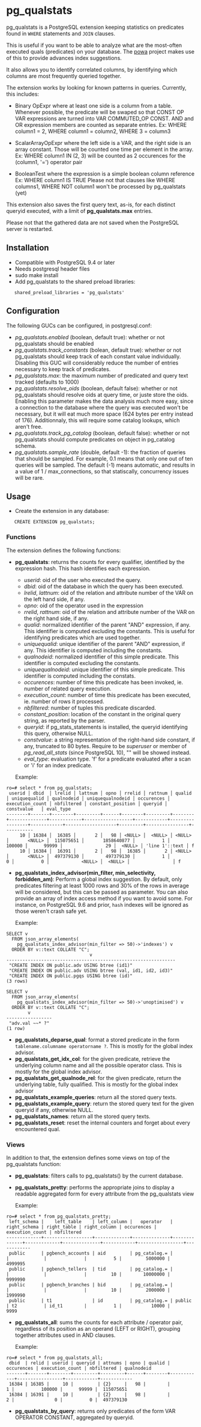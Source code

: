 pg_qualstats
============

pg_qualstats is a PostgreSQL extension keeping statistics on predicates found
in ```WHERE``` statements and ```JOIN``` clauses.

This is useful if you want to be able to analyze what are the most-often
executed quals (predicates) on your database. The
[powa](http://powa.readthedocs.io/) project makes use of this to provide
advances index suggestions.

It also allows you to identify correlated columns, by identifying which columns
are most frequently queried together.


The extension works by looking for known patterns in queries. Currently, this
includes:

 - Binary OpExpr where at least one side is a column from a table. Whenever
   possible, the predicate will be swaped so that CONST OP VAR expressions are
   turned into VAR COMMUTED_OP CONST.
   AND and OR expression members are counted as separate entries.
   Ex: WHERE column1 = 2, WHERE column1 = column2, WHERE 3 = column3

 - ScalarArrayOpExpr where the left side is a VAR, and the right side is an
   array constant. Those will be counted one time per element in the array.
   Ex: WHERE column1 IN (2, 3) will be counted as 2 occurences for the (column1,
   '=') operator pair

 - BooleanTest where the expression is a simple boolean column reference
   Ex: WHERE column1 IS TRUE
   Please not that clauses like WHERE columns1, WHERE NOT column1 won't be
   processed by pg_qualstats (yet)

This extension also saves the first query text, as-is, for each distinct
queryid executed, with a limit of **pg_qualstats.max** entries.

Please not that the gathered data are not saved when the PostgreSQL server is
restarted.

Installation
------------

- Compatible with PostgreSQL 9.4 or later
- Needs postgresql header files
- sudo make install
- Add pg_qualstats to the shared preload libraries:

```
   shared_preload_libraries = 'pg_qualstats'
```

Configuration
-------------

The following GUCs can be configured, in postgresql.conf:

- *pg_qualstats.enabled* (boolean, default true): whether or not pg_qualstats
  should be enabled
- *pg_qualstats.track_constants* (bolean, default true): whether or not
  pg_qualstats should keep track of each constant value individually. Disabling
  this GUC will considerably reduce the number of entries necessary to keep
  track of predicates.
- *pg_qualstats.max*: the maximum number of predicated and query text tracked
  (defaults to 1000)
- *pg_qualstats.resolve_oids* (boolean, default false): whether or not
  pg_qualstats should resolve oids at query time, or juste store the oids.
  Enabling this parameter makes the data analysis much more easy, since a
  connection to the database where the query was executed won't be necessary,
  but it will eat much more space (624 bytes per entry instead of 176).
  Additionnaly, this will require some catalog lookups, which aren't free.
- *pg_qualstats.track_pg_catalog* (boolean, default false): whether or not
  pg_qualstats should compute predicates on object in pg_catalog schema.
- *pg_qualstats.sample_rate* (double, default -1): the fraction of queries that
  should be sampled. For example, 0.1 means that only one out of ten queries
  will be sampled. The default (-1) means automatic, and results in a value of 1
  / max_connections, so that statiscally, concurrency issues will be rare.

Usage
-----

- Create the extension in any database:

```
   CREATE EXTENSION pg_qualstats;
```

### Functions


The extension defines the following functions:

 - **pg_qualstats**: returns the counts for every qualifier, identified by the
   expression hash. This hash identifies each expression.
   - *userid*: oid of the user who executed the query.
   - *dbid*: oid of the database in which the query has been executed.
   - *lrelid*, *lattnum*: oid of the relation and attribute number of the VAR
     on the left hand side, if any.
   - *opno*: oid of the operator used in the expression
   - *rrelid*, *rattnum*: oid of the relation and attribute number of the VAR
     on the right hand side, if any.
   - *qualid*: normalized identifier of the parent "AND" expression, if any.
     This identifier is computed excluding the constants.  This is useful for
     identifying predicates which are used together.
   - *uniquequalid*: unique identifier of the parent "AND" expression, if any.
     This identifier is computed including the constants.
   - *qualnodeid*: normalized identifier of this simple predicate.  This
     identifier is computed excluding the constants.
   - *uniquequalnodeid*: unique identifier of this simple predicate.  This
     identifier is computed including the constats.
   - *occurences*: number of time this predicate has been invoked, ie. number
     of related query execution.
   - *execution_count*: number of time this predicate has been executed, ie.
     number of rows it processed.
   - *nbfiltered*: number of tuples this predicate discarded.
   - *constant_position*: location of the constant in the original query
     string, as reported by the parser.
   - *queryid*: if pg_stats_statements is installed, the queryid identifying
     this query, otherwise NULL.
   - *constvalue*: a string representation of the right-hand side constant, if
     any, truncated to 80 bytes. Require to be *superuser* or member of
     *pg_read_all_stats* (since PostgreSQL 10), "<insufficient privilege>"
     will be showed instead.
   - *eval_type*: evaluation type. 'f' for a predicate evaluated after a scan
     or 'i' for an index predicate.

   Example:

```
ro=# select * from pg_qualstats;
 userid │ dbid  │ lrelid │ lattnum │ opno │ rrelid │ rattnum │ qualid │ uniquequalid │ qualnodeid │ uniquequalnodeid │ occurences │ execution_count │ nbfiltered │ constant_position │ queryid │   constvalue   │ eval_type
--------+-------+--------+---------+------+--------+---------+--------+--------------+------------+------------------+------------+-----------------+------------+-------------------+---------+----------------+-----------
     10 │ 16384 │  16385 │       2 │   98 │ <NULL> │  <NULL> │ <NULL> │       <NULL> │  115075651 │       1858640877 │          1 │          100000 │      99999 │                29 │  <NULL> │ 'line 1'::text │ f
     10 │ 16384 │  16391 │       2 │   98 │  16385 │       2 │ <NULL> │       <NULL> │  497379130 │        497379130 │          1 │               0 │          0 │            <NULL> │  <NULL> │                │ f
```

 - **pg_qualstats_index_advisor(min_filter, min_selectivity, forbidden_am)**:
   Perform a global index suggestion.  By default, only predicates filtering at
   least 1000 rows and 30% of the rows in average will be considered, but this
   can be passed as parameter.  You can also provide an array of index access
   method if you want to avoid some.  For instance, on PostgreSQL 9.6 and
   prior, `hash` indexes will be ignored as those weren't crash safe yet.

   Example:

```
SELECT v
  FROM json_array_elements(
    pg_qualstats_index_advisor(min_filter => 50)->'indexes') v
  ORDER BY v::text COLLATE "C";
                               v
---------------------------------------------------------------
 "CREATE INDEX ON public.adv USING btree (id1)"
 "CREATE INDEX ON public.adv USING btree (val, id1, id2, id3)"
 "CREATE INDEX ON public.pgqs USING btree (id)"
(3 rows)

SELECT v
  FROM json_array_elements(
    pg_qualstats_index_advisor(min_filter => 50)->'unoptimised') v
  ORDER BY v::text COLLATE "C";
        v
-----------------
 "adv.val ~~* ?"
(1 row)
```

 - **pg_qualstats_deparse_qual**: format a stored predicate in the form
   `tablename.columname operatorname ?`.  This is mostly for the global index
   advisor.
 - **pg_qualstats_get_idx_col**: for the given predicate, retrieve the
   underlying column name and all the possible operator class.  This is mostly
   for the global index advisor.
 - **pg_qualstats_get_qualnode_rel**: for the given predicate, return the
   underlying table, fully qualified.  This is mostly for the global index
   advisor
 - **pg_qualstats_example_queries**: return all the stored query texts.
 - **pg_qualstats_example_query**: return the stored query text for the given
   queryid if any, otherwise NULL.
 - **pg_qualstats_names**: return all the stored query texts.
 - **pg_qualstats_reset**: reset the internal counters and forget about every
   encountered qual.

### Views

In addition to that, the extension defines some views on top of the pg_qualstats
function:

  - **pg_qualstats**: filters calls to pg_qualstats() by the current database.
  - **pg_qualstats_pretty**: performs the appropriate joins to display a readable
    aggregated form for every attribute from the pg_qualstats view

    Example:

```
ro=# select * from pg_qualstats_pretty;
 left_schema |    left_table    | left_column |   operator   | right_schema | right_table | right_column | occurences | execution_count | nbfiltered
-------------+------------------+-------------+--------------+--------------+-------------+--------------+------------+-----------------+------------
 public      | pgbench_accounts | aid         | pg_catalog.= |              |             |              |          5 |         5000000 |    4999995
 public      | pgbench_tellers  | tid         | pg_catalog.= |              |             |              |         10 |        10000000 |    9999990
 public      | pgbench_branches | bid         | pg_catalog.= |              |             |              |         10 |         2000000 |    1999990
 public      | t1               | id          | pg_catalog.= | public       | t2          | id_t1        |          1 |           10000 |       9999
```

  - **pg_qualstats_all**: sums the counts for each attribute / operator pair,
    regardless of its position as an operand (LEFT or RIGHT), grouping together
    attributes used in AND clauses.

    Example:
```
ro=# select * from pg_qualstats_all;
 dbid  | relid | userid | queryid | attnums | opno | qualid | occurences | execution_count | nbfiltered | qualnodeid
-------+-------+--------+---------+---------+------+--------+------------+-----------------+------------+------------
 16384 | 16385 |     10 |         | {2}     |   98 |        |          1 |          100000 |      99999 |  115075651
 16384 | 16391 |     10 |         | {2}     |   98 |        |          2 |               0 |          0 |  497379130
```

  - **pg_qualstats_by_query**: returns only predicates of the form VAR OPERATOR
    CONSTANT, aggregated by queryid.
